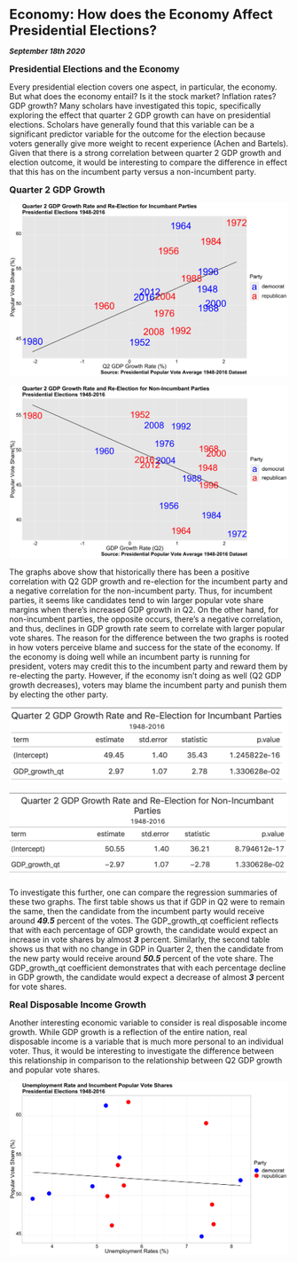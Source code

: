 **<font size="5"> Economy: How does the Economy Affect Presidential Elections? </font>**

_**<font size="2"> September 18th 2020 </font>**_



**<font size="3"> Presidential Elections and the Economy </font>**

Every presidential election covers one aspect, in particular, the economy. But what does the economy entail? Is it the stock market? Inflation rates? GDP growth? Many scholars have investigated this topic, specifically exploring the effect that quarter 2 GDP growth can have on presidential elections. Scholars have generally found that this variable can be a significant predictor variable for the outcome for the election because voters generally give more weight to recent experience (Achen and Bartels). Given that there is a strong correlation between quarter 2 GDP growth and election outcome, it would be interesting to compare the difference in effect that this has on the incumbent party versus a non-incumbent party.



**<font size="3"> Quarter 2 GDP Growth </font>**


![Incumbant Party Economy](incumbant_economy.png)

![Non-Incumbant Party Economy](nonincumbant_economy.png)


The graphs above show that historically there has been a positive correlation with Q2 GDP growth and re-election for the incumbent party and a negative correlation for the non-incumbent party. Thus, for incumbent parties, it seems like candidates tend to win larger popular vote share margins when there’s increased GDP growth in Q2. On the other hand, for non-incumbent parties, the opposite occurs, there’s a negative correlation, and thus, declines in GDP growth rate seem to correlate with larger popular vote shares. The reason for the difference between the two graphs is rooted in how voters perceive blame and success for the state of the economy. If the economy is doing well while an incumbent party is running for president, voters may credit this to the incumbent party and reward them by re-electing the party. However, if the economy isn’t doing as well (Q2 GDP growth decreases), voters may blame the incumbent party and punish them by electing the other party. 


![Economy Table 1](Economy_table1.png)

![Economy Table 2](Economy_table2.png)


To investigate this further, one can compare the regression summaries of these two graphs. The first table shows us that if GDP in Q2 were to remain the same, then the candidate from the incumbent party would receive around _**49.5**_ percent of the votes. The GDP_growth_qt coefficient reflects that with each percentage of GDP growth, the candidate would expect an increase in vote shares by almost _**3**_ percent. Similarly, the second table shows us that with no change in GDP in Quarter 2, then the candidate from the new party would receive around _**50.5**_ percent of the vote share. The GDP_growth_qt coefficient demonstrates that with each percentage decline in GDP growth, the candidate would expect a decrease of almost _**3**_ percent for vote shares.


**<font size="3"> Real Disposable Income Growth </font>**


Another interesting economic variable to consider is real disposable income growth. While GDP growth is a reflection of the entire nation, real disposable income is a variable that is much more personal to an individual voter. Thus, it would be interesting to investigate the difference between this relationship in comparison to the relationship between Q2 GDP growth and popular vote shares. 


![Real Disposable Income](rdi_growth.png)






